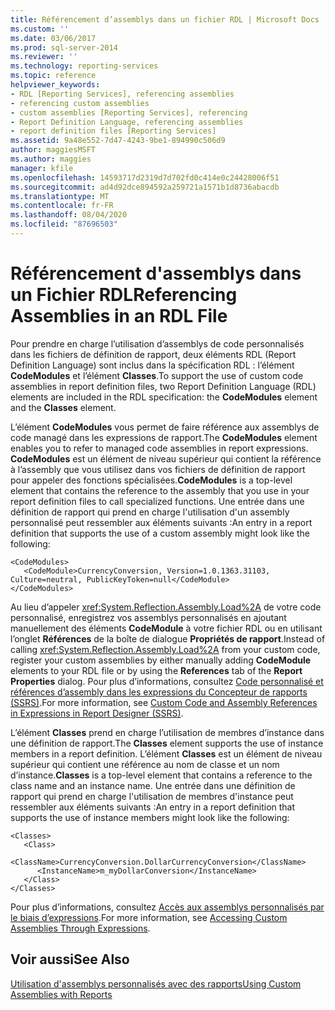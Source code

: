 ```yaml
---
title: Référencement d’assemblys dans un fichier RDL | Microsoft Docs
ms.custom: ''
ms.date: 03/06/2017
ms.prod: sql-server-2014
ms.reviewer: ''
ms.technology: reporting-services
ms.topic: reference
helpviewer_keywords:
- RDL [Reporting Services], referencing assemblies
- referencing custom assemblies
- custom assemblies [Reporting Services], referencing
- Report Definition Language, referencing assemblies
- report definition files [Reporting Services]
ms.assetid: 9a48e552-7d47-4243-9be1-894990c506d9
author: maggiesMSFT
ms.author: maggies
manager: kfile
ms.openlocfilehash: 14593717d2319d7d702fd0c414e0c24428006f51
ms.sourcegitcommit: ad4d92dce894592a259721a1571b1d8736abacdb
ms.translationtype: MT
ms.contentlocale: fr-FR
ms.lasthandoff: 08/04/2020
ms.locfileid: "87696503"
---
```

# <a name="referencing-assemblies-in-an-rdl-file"></a><span data-ttu-id="23131-102">Référencement d'assemblys dans un Fichier RDL</span><span class="sxs-lookup"><span data-stu-id="23131-102">Referencing Assemblies in an RDL File</span></span>
  <span data-ttu-id="23131-103">Pour prendre en charge l’utilisation d’assemblys de code personnalisés dans les fichiers de définition de rapport, deux éléments RDL (Report Definition Language) sont inclus dans la spécification RDL : l’élément **CodeModules** et l’élément **Classes**.</span><span class="sxs-lookup"><span data-stu-id="23131-103">To support the use of custom code assemblies in report definition files, two Report Definition Language (RDL) elements are included in the RDL specification: the **CodeModules** element and the **Classes** element.</span></span>  
  
 <span data-ttu-id="23131-104">L’élément **CodeModules** vous permet de faire référence aux assemblys de code managé dans les expressions de rapport.</span><span class="sxs-lookup"><span data-stu-id="23131-104">The **CodeModules** element enables you to refer to managed code assemblies in report expressions.</span></span> <span data-ttu-id="23131-105">**CodeModules** est un élément de niveau supérieur qui contient la référence à l’assembly que vous utilisez dans vos fichiers de définition de rapport pour appeler des fonctions spécialisées.</span><span class="sxs-lookup"><span data-stu-id="23131-105">**CodeModules** is a top-level element that contains the reference to the assembly that you use in your report definition files to call specialized functions.</span></span> <span data-ttu-id="23131-106">Une entrée dans une définition de rapport qui prend en charge l'utilisation d'un assembly personnalisé peut ressembler aux éléments suivants :</span><span class="sxs-lookup"><span data-stu-id="23131-106">An entry in a report definition that supports the use of a custom assembly might look like the following:</span></span>  
  
```  
<CodeModules>  
   <CodeModule>CurrencyConversion, Version=1.0.1363.31103, Culture=neutral, PublicKeyToken=null</CodeModule>  
</CodeModules>  
```  
  
 <span data-ttu-id="23131-107">Au lieu d’appeler <xref:System.Reflection.Assembly.Load%2A> de votre code personnalisé, enregistrez vos assemblys personnalisés en ajoutant manuellement des éléments **CodeModule** à votre fichier RDL ou en utilisant l’onglet **Références** de la boîte de dialogue **Propriétés de rapport**.</span><span class="sxs-lookup"><span data-stu-id="23131-107">Instead of calling <xref:System.Reflection.Assembly.Load%2A> from your custom code, register your custom assemblies by either manually adding **CodeModule** elements to your RDL file or by using the **References** tab of the **Report Properties** dialog.</span></span> <span data-ttu-id="23131-108">Pour plus d’informations, consultez [Code personnalisé et références d’assembly dans les expressions du Concepteur de rapports &#40;SSRS&#41;](../report-design/custom-code-and-assembly-references-in-expressions-in-report-designer-ssrs.md).</span><span class="sxs-lookup"><span data-stu-id="23131-108">For more information, see [Custom Code and Assembly References in Expressions in Report Designer &#40;SSRS&#41;](../report-design/custom-code-and-assembly-references-in-expressions-in-report-designer-ssrs.md).</span></span>  
  
 <span data-ttu-id="23131-109">L’élément **Classes** prend en charge l’utilisation de membres d’instance dans une définition de rapport.</span><span class="sxs-lookup"><span data-stu-id="23131-109">The **Classes** element supports the use of instance members in a report definition.</span></span> <span data-ttu-id="23131-110">L’élément **Classes** est un élément de niveau supérieur qui contient une référence au nom de classe et un nom d’instance.</span><span class="sxs-lookup"><span data-stu-id="23131-110">**Classes** is a top-level element that contains a reference to the class name and an instance name.</span></span> <span data-ttu-id="23131-111">Une entrée dans une définition de rapport qui prend en charge l'utilisation de membres d'instance peut ressembler aux éléments suivants :</span><span class="sxs-lookup"><span data-stu-id="23131-111">An entry in a report definition that supports the use of instance members might look like the following:</span></span>  
  
```  
<Classes>  
   <Class>  
      <ClassName>CurrencyConversion.DollarCurrencyConversion</ClassName>  
      <InstanceName>m_myDollarConversion</InstanceName>  
   </Class>  
</Classes>  
```  
  
 <span data-ttu-id="23131-112">Pour plus d’informations, consultez [Accès aux assemblys personnalisés par le biais d’expressions](accessing-custom-assemblies-through-expressions.md).</span><span class="sxs-lookup"><span data-stu-id="23131-112">For more information, see [Accessing Custom Assemblies Through Expressions](accessing-custom-assemblies-through-expressions.md).</span></span>  
  
## <a name="see-also"></a><span data-ttu-id="23131-113">Voir aussi</span><span class="sxs-lookup"><span data-stu-id="23131-113">See Also</span></span>  
 [<span data-ttu-id="23131-114">Utilisation d'assemblys personnalisés avec des rapports</span><span class="sxs-lookup"><span data-stu-id="23131-114">Using Custom Assemblies with Reports</span></span>](using-custom-assemblies-with-reports.md)  
  
  
